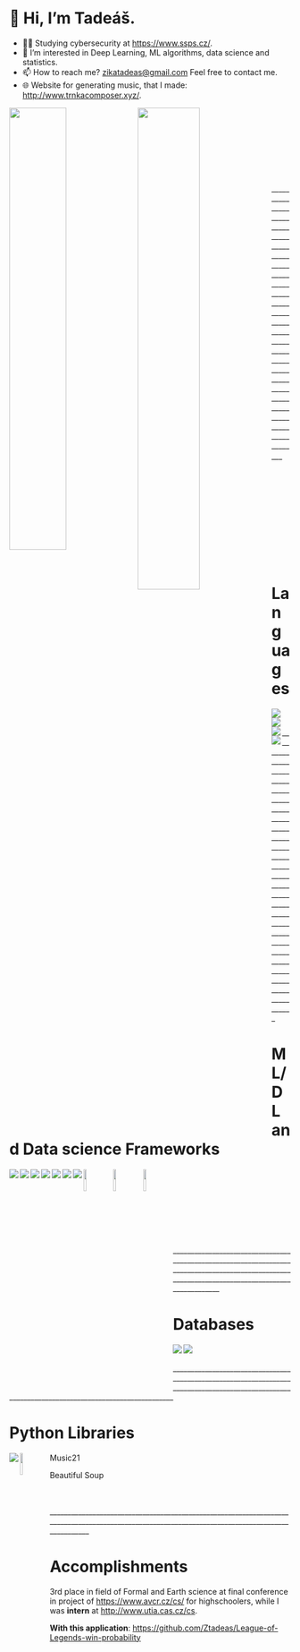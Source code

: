 # 👋 Hi, I’m Tadeáš.
- 🧑‍🎓 Studying cybersecurity at https://www.ssps.cz/.
- 👀 I’m interested in Deep Learning, ML algorithms, data science
and statistics.
- 📫 How to reach me? zikatadeas@gmail.com  Feel free to contact me.
- 🌐 Website for generating music, that I made: http://www.trnkacomposer.xyz/.

<!---
Ztadeas/Ztadeas is a ✨ special ✨ repository because its `README.md` (this file) appears on your GitHub profile.
You can click the Preview link to take a look at your changes.
--->
<img align="left" width="45%" src="https://github-readme-stats.vercel.app/api/?username=Ztadeas&show_icons=true&theme=radical&layout=compact" />

<img align="left" width="47%" src="https://github-readme-stats.vercel.app/api/top-langs/?username=Ztadeas&layout=compact"/>


\
\
\
\
\
\
\
\
\_______________________________________________________________________________________________________________________________________________ㅤㅤㅤㅤㅤㅤㅤㅤㅤㅤㅤㅤㅤㅤㅤㅤㅤㅤㅤ
# Languages

<img align="left" src="https://img.shields.io/badge/python-3670A0?style=for-the-badge&logo=python&logoColor=ffdd54" />
<img align="left" src="https://img.shields.io/badge/c%23-%23239120.svg?style=for-the-badge&logo=c-sharp&logoColor=white" />
<img align="left" src="https://img.shields.io/badge/html5-%23E34F26.svg?style=for-the-badge&logo=html5&logoColor=white" />
<img align="left" src="https://img.shields.io/badge/css3-%231572B6.svg?style=for-the-badge&logo=css3&logoColor=white" />



\
\
\_________________________________________________________________________________________________________________________________________________

# ML/DL and Data science Frameworks

<img align="left" src="https://img.shields.io/badge/Keras-%23D00000.svg?style=for-the-badge&logo=Keras&logoColor=white" />
<img align="left" src="https://img.shields.io/badge/Matplotlib-%23ffffff.svg?style=for-the-badge&logo=Matplotlib&logoColor=black" />
<img align="left" src="https://img.shields.io/badge/numpy-%23013243.svg?style=for-the-badge&logo=numpy&logoColor=white" />
<img align="left" src="https://img.shields.io/badge/pandas-%23150458.svg?style=for-the-badge&logo=pandas&logoColor=white" />
<img align="left" src="https://img.shields.io/badge/scikit--learn-%23F7931E.svg?style=for-the-badge&logo=scikit-learn&logoColor=white" />
<img align="left" src="https://img.shields.io/badge/SciPy-%230C55A5.svg?style=for-the-badge&logo=scipy&logoColor=%white" />
<img align="left" src="https://img.shields.io/badge/TensorFlow-%23FF6F00.svg?style=for-the-badge&logo=TensorFlow&logoColor=white" />
<img align="left" width="10%" src="https://raw.githubusercontent.com/librosa/librosa/main/docs/img/librosa_logo_text.svg" />
<img align="left" width="10%" src="https://camo.githubusercontent.com/0af679e0f4bfdd38ebbf1065bfe04f8f4e23cafff24df48b9883bbbb9413ff08/687474703a2f2f726172652d746563686e6f6c6f676965732e636f6d2f77702d636f6e74656e742f75706c6f6164732f323031362f30322f726172655f696d6167655f6f6e6c792e706e67" />
<img align="left" width="10%" src="https://miro.medium.com/max/640/0*zKRz1UgqpOZ4bvuA" />



\
\
\
\
\
\
\
\
\_________________________________________________________________________________________________________________________________________________

# Databases

<img align="left" src="https://img.shields.io/badge/mysql-%2300f.svg?style=for-the-badge&logo=mysql&logoColor=white" />
<img align="left" src="https://img.shields.io/badge/sqlite-%2307405e.svg?style=for-the-badge&logo=sqlite&logoColor=white" />

\
\
\_________________________________________________________________________________________________________________________________________________

# Python Libraries

<img align="left" src="https://img.shields.io/badge/flask-%23000.svg?style=for-the-badge&logo=flask&logoColor=white" />
<img align="left" width="10%" src="https://i2.wp.com/iot4beginners.com/wp-content/uploads/2020/04/DxD1hLgUwAAo-Od.jpg?fit=375%2C422&ssl=1" />

Music21

Beautiful Soup

\
\
\_________________________________________________________________________________________________________________________________________________

# Accomplishments

3rd place in field of Formal and Earth science at final conference in project of https://www.avcr.cz/cs/ for highschoolers, while I was <strong>intern</strong> at http://www.utia.cas.cz/cs. 



<strong>With this application</strong>: https://github.com/Ztadeas/League-of-Legends-win-probability








